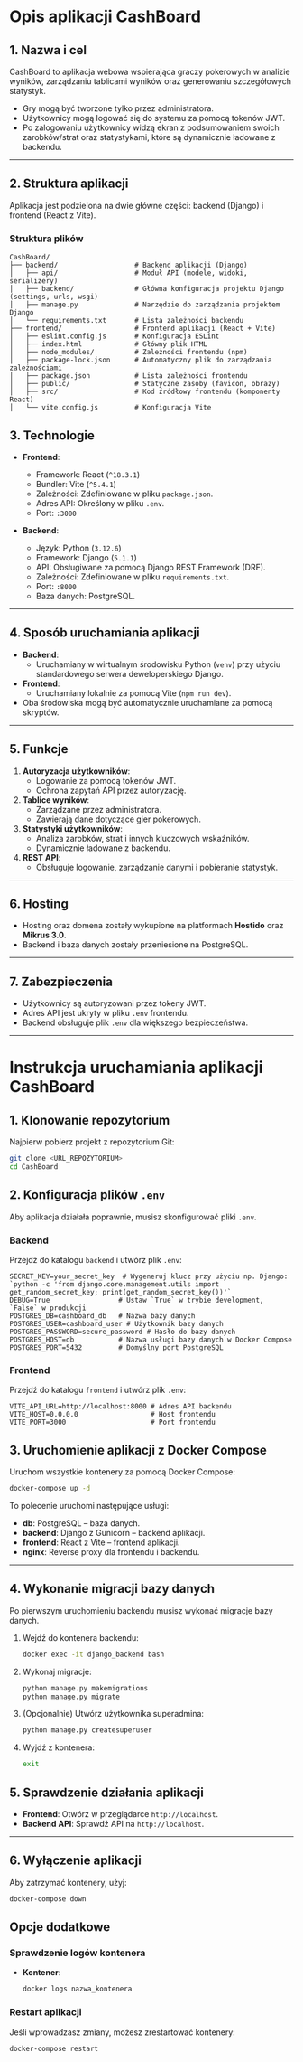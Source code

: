 # **Opis aplikacji CashBoard**

## **1. Nazwa i cel**
CashBoard to aplikacja webowa wspierająca graczy pokerowych w analizie wyników, zarządzaniu tablicami wyników oraz generowaniu szczegółowych statystyk. 
- Gry mogą być tworzone tylko przez administratora.
- Użytkownicy mogą logować się do systemu za pomocą tokenów JWT.
- Po zalogowaniu użytkownicy widzą ekran z podsumowaniem swoich zarobków/strat oraz statystykami, które są dynamicznie ładowane z backendu.

---

## **2. Struktura aplikacji**
Aplikacja jest podzielona na dwie główne części: backend (Django) i frontend (React z Vite).

### **Struktura plików**
```plaintext
CashBoard/
├── backend/                   # Backend aplikacji (Django)
│   ├── api/                   # Moduł API (modele, widoki, serializery)
│   ├── backend/               # Główna konfiguracja projektu Django (settings, urls, wsgi)
│   ├── manage.py              # Narzędzie do zarządzania projektem Django
│   └── requirements.txt       # Lista zależności backendu
├── frontend/                  # Frontend aplikacji (React + Vite)
│   ├── eslint.config.js       # Konfiguracja ESLint
│   ├── index.html             # Główny plik HTML
│   ├── node_modules/          # Zależności frontendu (npm)
│   ├── package-lock.json      # Automatyczny plik do zarządzania zależnościami
│   ├── package.json           # Lista zależności frontendu
│   ├── public/                # Statyczne zasoby (favicon, obrazy)
│   ├── src/                   # Kod źródłowy frontendu (komponenty React)
│   └── vite.config.js         # Konfiguracja Vite
```

## **3. Technologie**
- **Frontend**:
  - Framework: React (`^18.3.1`)
  - Bundler: Vite (`^5.4.1`)
  - Zależności: Zdefiniowane w pliku `package.json`.
  - Adres API: Określony w pliku `.env`.
  - Port: `:3000`

- **Backend**:
  - Język: Python (`3.12.6`)
  - Framework: Django (`5.1.1`)
  - API: Obsługiwane za pomocą Django REST Framework (DRF).
  - Zależności: Zdefiniowane w pliku `requirements.txt`.
  - Port: `:8000`
  - Baza danych: PostgreSQL.

---

## **4. Sposób uruchamiania aplikacji**
- **Backend**:
  - Uruchamiany w wirtualnym środowisku Python (`venv`) przy użyciu standardowego serwera deweloperskiego Django.
- **Frontend**:
  - Uruchamiany lokalnie za pomocą Vite (`npm run dev`).
- Oba środowiska mogą być automatycznie uruchamiane za pomocą skryptów.

---

## **5. Funkcje**
1. **Autoryzacja użytkowników**:
   - Logowanie za pomocą tokenów JWT.
   - Ochrona zapytań API przez autoryzację.
2. **Tablice wyników**:
   - Zarządzane przez administratora.
   - Zawierają dane dotyczące gier pokerowych.
3. **Statystyki użytkowników**:
   - Analiza zarobków, strat i innych kluczowych wskaźników.
   - Dynamicznie ładowane z backendu.
4. **REST API**:
   - Obsługuje logowanie, zarządzanie danymi i pobieranie statystyk.

---

## **6. Hosting**
- Hosting oraz domena zostały wykupione na platformach **Hostido** oraz **Mikrus 3.0**.
- Backend i baza danych zostały przeniesione na PostgreSQL.

---

## **7. Zabezpieczenia**
- Użytkownicy są autoryzowani przez tokeny JWT.
- Adres API jest ukryty w pliku `.env` frontendu.
- Backend obsługuje plik `.env` dla większego bezpieczeństwa.

---


# **Instrukcja uruchamiania aplikacji CashBoard**

## **1. Klonowanie repozytorium**
Najpierw pobierz projekt z repozytorium Git:
```bash
git clone <URL_REPOZYTORIUM>
cd CashBoard
```

## **2. Konfiguracja plików `.env`**
Aby aplikacja działała poprawnie, musisz skonfigurować pliki `.env`.

### **Backend**
Przejdź do katalogu `backend` i utwórz plik `.env`:
```plaintext
SECRET_KEY=your_secret_key  # Wygeneruj klucz przy użyciu np. Django: `python -c 'from django.core.management.utils import get_random_secret_key; print(get_random_secret_key())'`
DEBUG=True                 # Ustaw `True` w trybie development, `False` w produkcji
POSTGRES_DB=cashboard_db   # Nazwa bazy danych
POSTGRES_USER=cashboard_user # Użytkownik bazy danych
POSTGRES_PASSWORD=secure_password # Hasło do bazy danych
POSTGRES_HOST=db           # Nazwa usługi bazy danych w Docker Compose
POSTGRES_PORT=5432         # Domyślny port PostgreSQL
```
### **Frontend**

Przejdź do katalogu `frontend` i utwórz plik `.env`:
```plaintext
VITE_API_URL=http://localhost:8000 # Adres API backendu
VITE_HOST=0.0.0.0                  # Host frontendu
VITE_PORT=3000                     # Port frontendu
```

## **3. Uruchomienie aplikacji z Docker Compose**
Uruchom wszystkie kontenery za pomocą Docker Compose:
```bash
docker-compose up -d
```

To polecenie uruchomi następujące usługi:
- **db**: PostgreSQL – baza danych.
- **backend**: Django z Gunicorn – backend aplikacji.
- **frontend**: React z Vite – frontend aplikacji.
- **nginx**: Reverse proxy dla frontendu i backendu.

---

## **4. Wykonanie migracji bazy danych**
Po pierwszym uruchomieniu backendu musisz wykonać migracje bazy danych.

1. Wejdź do kontenera backendu:
   ```bash
   docker exec -it django_backend bash
   ```
2. Wykonaj migracje:
    ```bash
    python manage.py makemigrations
    python manage.py migrate
    ```
3. (Opcjonalnie) Utwórz użytkownika superadmina:
    ```bash
    python manage.py createsuperuser
    ```
4. Wyjdź z kontenera:
    ```bash
    exit
    ```

## **5. Sprawdzenie działania aplikacji**
- **Frontend**: Otwórz w przeglądarce `http://localhost`.
- **Backend API**: Sprawdź API na `http://localhost`.

---

## **6. Wyłączenie aplikacji**
Aby zatrzymać kontenery, użyj:
```bash
docker-compose down
```

## **Opcje dodatkowe**
### **Sprawdzenie logów kontenera**
- **Kontener**:
  ```bash
  docker logs nazwa_kontenera
  ```
### **Restart aplikacji**
Jeśli wprowadzasz zmiany, możesz zrestartować kontenery:
  ```bash
  docker-compose restart
  ```

 
